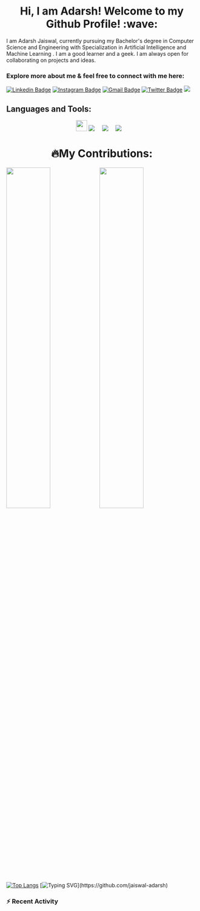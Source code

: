 
<h1 align="center"> Hi, I am Adarsh! Welcome to my Github Profile! :wave: </h1>

I am Adarsh Jaiswal, currently pursuing my Bachelor's degree in Computer Science and Engineering with Specialization in Artificial Intelligence and Machine Learning . I am a good learner and a geek. I am always open for collaborating on projects and ideas. 


### Explore more about me & feel free to connect with me here:

[![Linkedin Badge](https://img.shields.io/badge/-Adarshjaiswal-blue?style=flat-square&logo=Linkedin&logoColor=white&link=https://www.linkedin.com/in/adarsh-jaiswal-1918981a7/)](https://www.linkedin.com/in/adarsh-jaiswal-1918981a7/)
[![Instagram Badge](https://img.shields.io/badge/-Adarsh_jaiswal-red?style=flat-square&logo=instagram&logoColor=white&link=https://www.instagram.com/adarsh_jaiswal_0/)](https://www.instagram.com/adarsh_jaiswal_0/)
[![Gmail Badge](https://img.shields.io/badge/-adarshnayan6@gmail.com-c14438?style=flat-square&logo=Gmail&logoColor=white&link=mailto:adarshnayan6@gmail.com)](mailto:adarshnayan6@gmail.com)
[![Twitter Badge](https://img.shields.io/badge/-Adarsh-lightblue?style=flat-square&logo=Twitter&logoColor=white&link=https://twitter.com/adarshjaiswal0)](https://twitter.com/adarshjaiswal0)
<img src="https://komarev.com/ghpvc/?username=jaiswal-adarsh&style=plastic" />










 






							 
## Languages and Tools:

<p align="center">
	
 <img src="https://img.shields.io/badge/python-3776AB.svg?&style=for-the-badge&logo=python&logoColor=white" height="29" href="https://www.python.org/"/>
 <img src="https://img.shields.io/badge/-GitHub-purple?style=for-the-badge&logo=github" href="https://github.com/" />&nbsp;&nbsp;&nbsp;&nbsp;
 <img src="https://img.shields.io/badge/-VSCode-blue?style=for-the-badge&logo=visual-studio-code" href="https://code.visualstudio.com/" />&nbsp;&nbsp;&nbsp;&nbsp;
 <img src="https://img.shields.io/badge/Microsoft-PowerBI-yellow" href="https://powerbi.microsoft.com/en-us/"/>&nbsp;&nbsp;&nbsp;&nbsp;
 	
</tr>
</table>

<br />


<h1 align="center"> 🔥My Contributions: </h1>

	
  <img width="48%" src="https://github-readme-stats.vercel.app/api?username=jaiswal-adarsh&show_icons=true&theme=dark" />  <img width="48%" src="https://github-readme-streak-stats.herokuapp.com/?user=jaiswal-adarsh&theme=dark" />
  
</p>

[![Top Langs](https://github-readme-stats.vercel.app/api/top-langs/?username=jaiswal-adarsh&theme=dark)](https://github.com/jaiswal-adarsh/github-readme-stats)
[![Typing SVG](https://readme-typing-svg.herokuapp.com/?lines=Thanks+For+Visiting!!&center=true&color="FF0000")](https://github.com/jaiswal-adarsh)
### :zap: Recent Activity

<!--START_SECTION:activity-->










<!--END_SECTION:activity-->
